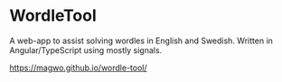 # WordleTool

A web-app to assist solving wordles in English and Swedish. Written in Angular/TypeScript using mostly signals.

https://magwo.github.io/wordle-tool/
